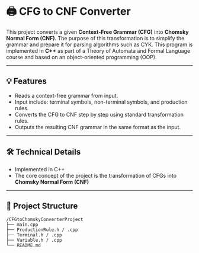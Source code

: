 # 🖨️ CFG to CNF Converter

This project  converts a given **Context-Free Grammar (CFG)** into **Chomsky Normal Form (CNF)**. The purpose of this transformation is to simplify the grammar and prepare it for parsing algorithms such as CYK. This program is implemented in **C++** as part of a Theory of Automata and Formal Language course and based on an object-oriented programming (OOP).

---

## 💡 Features

- Reads a context-free grammar from input.
- Input include: terminal symbols, non-terminal symbols, and production rules.
- Converts the CFG to CNF step by step using standard transformation rules.
- Outputs the resulting CNF grammar in the same format as the input.

---

## 🛠️ Technical Details

- Implemented in C++
- The core concept of the project is the transformation of CFGs into **Chomsky Normal Form (CNF)**

---

## 📁 Project Structure

```
/CFGtoChomskyConverterProject
├── main.cpp
├── ProductionRule.h / .cpp
├── Terminal.h / .cpp
├── Variable.h / .cpp
└── README.md
```
